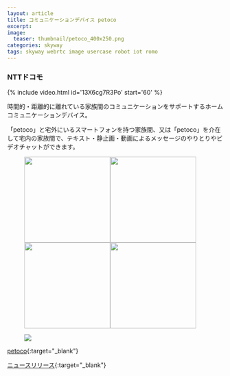 ```yaml
---
layout: article
title: コミュニケーションデバイス petoco
excerpt: 
image:
  teaser: thumbnail/petoco_400x250.png
categories: skyway
tags: skyway webrtc image usercase robot iot romo
---
```


### NTTドコモ

{% include video.html id='13X6cg7R3Po' start='60' %}

時間的・距離的に離れている家族間のコミュニケーションをサポートするホームコミュニケーションデバイス。

「petoco」と宅外にいるスマートフォンを持つ家族間、又は「petoco」を介在して宅内の家族間で、テキスト・静止画・動画によるメッセージのやりとりやビデオチャットができます。

<figure>
	<img src="{{ site.url }}/images/pages/petoco-1.jpg" width="200"><img
	src="{{ site.url }}/images/pages/petoco-2.jpg" width="200"><img
	src="{{ site.url }}/images/pages/petoco-3.jpg" width="200"><img
	src="{{ site.url }}/images/pages/petoco-4.jpg" width="200">
</figure>

<figure>
	<img src="{{ site.url }}/images/pages/petoco-8.jpg">
</figure>

[petoco](http://www.petoco.jp/){:target="_blank"}

[ニュースリリース](https://www.nttdocomo.co.jp/info/news_release/2017/05/24_07.html){:target="_blank"}

